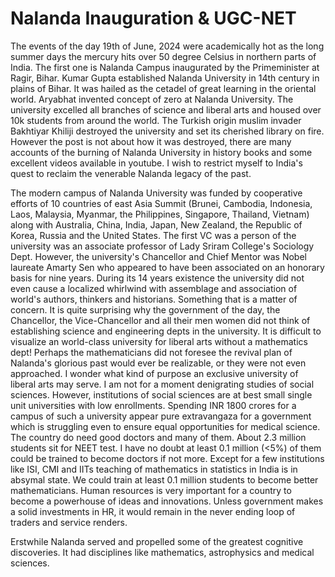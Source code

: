 # Nalanda Inauguration & UGC-NET 

The events of the day 19th of June, 2024 were academically hot as the long summer days the mercury hits
over 50 degree Celsius in northern parts of India. The first one is Nalanda Campus inaugurated by the
Primeminister at Ragir, Bihar. Kumar Gupta established Nalanda University in 14th century in plains of 
Bihar. It was hailed as the cetadel of great learning in the oriental world. Aryabhat invented concept
of zero at Nalanda University. The university excelled all branches of science and liberal arts and 
housed over 10k students from around the world. The Turkish origin muslim invader Bakhtiyar Khiliji 
destroyed the university and set its cherished library on fire. However the post is not about how 
it was destroyed, there are many accounts of the burning of Nalanda University in history books and
some excellent videos available in youtube. I wish to restrict myself to India's quest to reclaim
the venerable Nalanda legacy of the past.

The modern campus of Nalanda University was funded by cooperative efforts of 10 countries of east
Asia Summit (Brunei, Cambodia, Indonesia, Laos, Malaysia, Myanmar, the Philippines, Singapore, 
Thailand, Vietnam) along with Australia, China, India, Japan, New Zealand, the Republic of Korea, 
Russia and the United States. The first VC was a person of the university was an associate professor 
of Lady Sriram College's Sociology Dept. However, the university's Chancellor and Chief Mentor
was Nobel laureate Amarty Sen who appeared to have been associated on an honorary basis for nine
years. During its 14 years existence the university did not even cause a localized whirlwind 
with assemblage and association of world's authors, thinkers and historians. Something that is a 
matter of concern. It is quite surprising why the government of the day, the Chancellor, the
Vice-Chancellor and all their men women did not think of establishing science and engineering depts
in the university. It is difficult to visualize an world-class university for liberal arts 
without a mathematics dept! Perhaps the mathematicians did not foresee the revival plan of 
Nalanda's glorious past would ever be realizable, or they were not even approached. I wonder 
what kind of purpose an exclusive university of liberal arts may serve. I am not for a moment 
denigrating studies of social sciences. However, institutions of social sciences are at best
small single unit universities with low enrollments. Spending INR 1800 crores for a campus of such 
a university appear pure extravangaza for a government which is struggling even to ensure equal
opportunities for medical science. The country do need good doctors and many of them. About 2.3
million students sit for NEET test. I have no doubt at least 0.1 million (<5%) of them could be 
trained to become doctors if not more. Except for a few institutions like ISI, CMI and IITs
teaching of mathematics in statistics in India is in absymal state. We could train at least 
0.1 million students to become better mathematicians. Human resources is very important for a
country to become a powerhouse of ideas and innovations. Unless government makes a solid 
investments in HR, it would remain in the never ending loop of traders and service renders.

Erstwhile Nalanda served and propelled some of the greatest cognitive discoveries. It had disciplines
like mathematics, astrophysics and medical sciences.  
